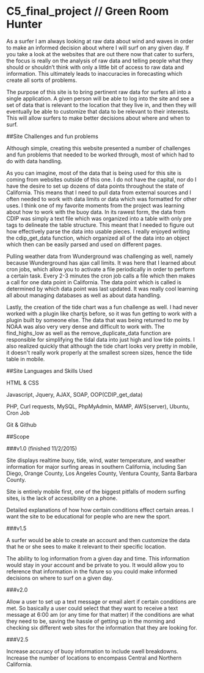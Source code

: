 # C5_final_project // Green Room Hunter
As a surfer I am always looking at raw data about wind and waves in order to make an informed decision about where I will surf on any given day. If you take a look at the websites that are out there now that cater to surfers, the focus is really on the analysis of raw data and telling people what they should or shouldn’t think with only a little bit of access to raw data and information. This ultimately leads to inaccuracies in forecasting which create all sorts of problems.

The purpose of this site is to bring pertinent raw data for surfers all into a single application. A given person will be able to log into the site and see a set of data that is relevant to the location that they live in, and then they will eventually be able to customize that data to be relevant to their interests. This will allow surfers to make better decisions about where and when to surf.

##Site Challenges and fun problems

Although simple, creating this website presented a number of challenges and fun problems that needed to be worked through, most of which had to do with data handling.

As you can imagine, most of the data that is being used for this site is coming from websites outside of this one. I do not have the capital, nor do I have the desire to set up dozens
of data points throughout the state of California. This means that I need to pull data from external sources and I often needed to work with data limits or data which was formatted for other
uses. I think one of my favorite moments from the project was learning about how to work with the buoy data. In its rawest form, the data from CDIP was simply a text file which was organized
into a table with only pre tags to delineate the table structure. This meant that I needed to figure out how effectively parse the data into usable pieces. I really enjoyed writing the
cdip_get_data function, which organized all of the data into an object which then can be easily parsed and used on different pages.

Pulling weather data from Wunderground was challenging as well, namely because Wunderground has ajax call limits. It was here that I learned about cron jobs, which allow you to activate a
file periodically in order to perform a certain task. Every 2-3 minutes the cron job calls a file which then makes a call for one data point in California. The data point which is called
is determined by which data point was last updated. It was really cool learning all about managing databases as well as about data handling.

Lastly, the creation of the tide chart was a fun challenge as well. I had never worked with a plugin like chartjs before, so it was fun getting to work with a plugin built by someone else.
The data that was being returned to me by NOAA was also very very dense and difficult to work with. The find_highs_low as well as the remove_duplicate_data function are responsible for
simplifying the tidal data into just high and low tide points. I also realized quickly that although the tide chart looks very pretty in mobile, it doesn't really work properly at the
smallest screen sizes, hence the tide table in mobile.


##Site Languages and Skills Used

HTML & CSS

Javascript, Jquery, AJAX, SOAP, OOP(CDIP_get_data)

PHP, Curl requests, MySQL, PhpMyAdmin, MAMP, AWS(server), Ubuntu, Cron Job

Git & Github


##Scope

###v1.0 (finished 11/2/2015)

Site displays realtime buoy, tide, wind, water temperature,  and weather information for major surfing areas in southern California, including San Diego, Orange County, Los Angeles County, Ventura County, Santa Barbara County.

Site is entirely mobile first, one of the biggest pitfalls of modern surfing sites, is the lack of accessibility on a phone.

Detailed explanations of how how certain conditions effect certain areas. I want the site to be educational for people who are new the sport.

###v1.5

A surfer would be able to create an account and then customize the data that he or she sees to make it relevant to their specific location.

The ability to log information from a given day and time. This information would stay in your account and be private to you. It would allow you to reference that information in the future so you could make informed decisions on where to surf on a given day.

###v2.0

Allow a user to set up a text message or email alert if certain conditions are met. So basically a user could select that they want to receive a text message at 6:00 am (or any time for that matter) if the conditions are what they need to be, saving the hassle of getting up in the morning and checking six different web sites for the information that they are looking for.

###V2.5

Increase accuracy of buoy information to include swell breakdowns. Increase the number of locations to encompass Central and Northern California.